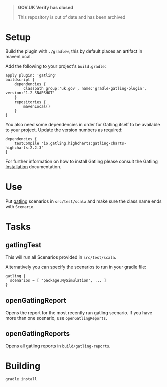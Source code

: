 >**GOV.UK Verify has closed**
>
>This repository is out of date and has been archived

# Setup

Build the plugin with `./gradlew`, this by default places an artifact in mavenLocal.

Add the following to your project's `build.gradle`:

	apply plugin: 'gatling'
	buildscript {
		dependencies {
			classpath group:'uk.gov', name:'gradle-gatling-plugin', version:'1.2-SNAPSHOT'
		}
		repositories {
			mavenLocal()
		}
	}

You also need some dependencies in order for Gatling itself to be available to your project.  Update the version numbers as required:

    dependencies {
        testCompile 'io.gatling.highcharts:gatling-charts-highcharts:2.2.3'
    }

For further information on how to install Gatling please consult the Gatling [Installation](https://gatling.io/docs/current/installation/) documentation.

# Use

Put [gatling][1] scenarios in `src/test/scala` and make sure the class name ends with `Scenario`.

# Tasks

## gatlingTest

This will run all Scenarios provided in `src/test/scala`.

Alternatively you can specify the scenarios to run in your gradle file:

````
gatling {
  scenarios = [ "package.MySimulation", ... ]
}
````

## openGatlingReport

Opens the report for the most recently run gatling scenario.  If you have more than one scenario, use `openGatlingReports`.

## openGatlingReports

Opens all gatling reports in `build/gatling-reports`.

# Building

	gradle install

[1]: http://gatling-tool.org/

